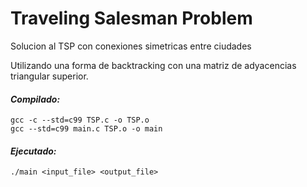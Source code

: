 # Traveling Salesman Problem

Solucion al TSP con conexiones simetricas entre ciudades

Utilizando una forma de backtracking con una matriz de adyacencias triangular superior.

#### __*Compilado:*__
```
gcc -c --std=c99 TSP.c -o TSP.o
gcc --std=c99 main.c TSP.o -o main
```

#### __*Ejecutado:*__
```
./main <input_file> <output_file>
```

